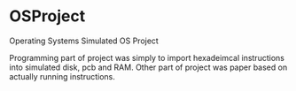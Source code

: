 # OSProject
Operating Systems Simulated OS Project

Programming part of project was simply to import hexadeimcal instructions into simulated disk, pcb and RAM. Other part of project was paper based on actually running  instructions.
